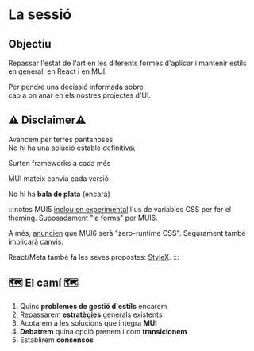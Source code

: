 # La sessió

## Objectiu

Repassar l'estat de l'art en les diferents formes d'aplicar i mantenir estils\
en general, en React i en MUI.

Per pendre una decissió informada sobre\
cap a on anar en els nostres projectes d'UI.

## ⚠️ Disclaimer⚠️

Avancem per terres pantanoses\
No hi ha una solució estable definitiva\

Surten frameworks a cada més

MUI mateix canvia cada versió

No hi ha **bala de plata** (encara)

:::notes
MUI5 [inclou en experimental](https://mui.com/material-ui/experimental-api/css-theme-variables/overviewv/)
l'us de variables CSS per fer el theming.
Suposadament "la forma" per MUI6.

A més, [anuncien](https://github.com/mui/material-ui/issues/38137)
que MUI6 serà "zero-runtime CSS".
Segurament també implicarà canvis.

React/Meta també fa les seves propostes: [StyleX](https://stylexjs.com/docs/learn/).
:::


## 🗺️ El camí 🗺️

1. Quins **problemes de gestió d'estils** encarem
1. Repassarem **estratègies** generals existents
1. Acotarem a les solucions que integra **MUI**
1. **Debatrem** quina opció prenem i com **transicionem**
1. Establirem **consensos**





